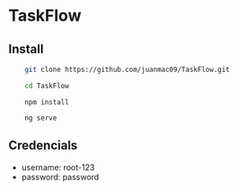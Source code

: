 # TaskFlow

## Install

```bash
    git clone https://github.com/juanmac09/TaskFlow.git
```

```bash
    cd TaskFlow
```

```npm
    npm install
```

```ng
    ng serve
```

## Credencials
- username: root-123
- password: password